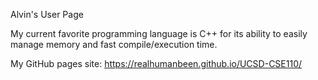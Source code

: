 Alvin's User Page

My current favorite programming language is C++ for its ability to easily manage memory and fast compile/execution time.

My GitHub pages site: https://realhumanbeen.github.io/UCSD-CSE110/